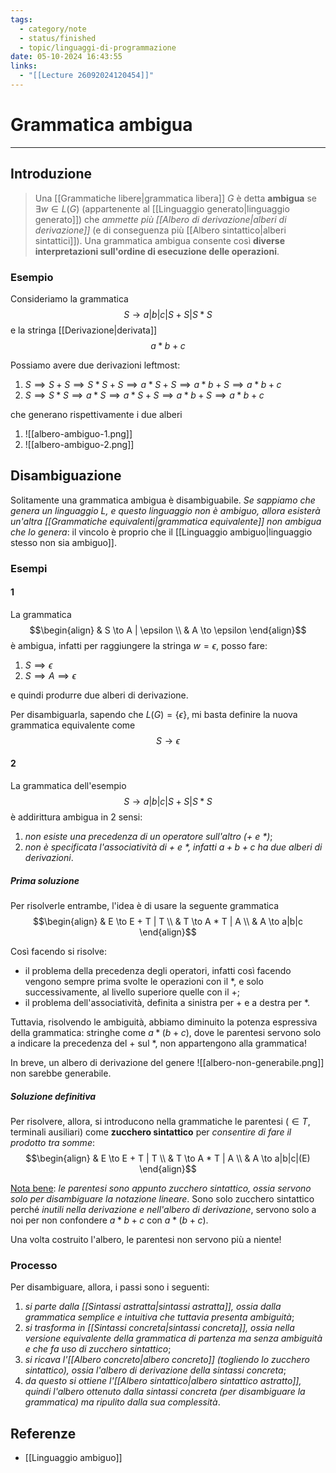 ```yaml
---
tags:
  - category/note
  - status/finished
  - topic/linguaggi-di-programmazione
date: 05-10-2024 16:43:55
links:
  - "[[Lecture 26092024120454]]"
---
```

# Grammatica ambigua
---
## Introduzione
> Una [[Grammatiche libere|grammatica libera]] $G$ è detta **ambigua** se $\exists w \in L(G)$ (appartenente al [[Linguaggio generato|linguaggio generato]]) che _ammette più [[Albero di derivazione|alberi di derivazione]]_ (e di conseguenza più [[Albero sintattico|alberi sintattici]]).
> Una grammatica ambigua consente così **diverse interpretazioni sull'ordine di esecuzione delle operazioni**.

### Esempio
Consideriamo la grammatica
$$S \to a|b|c|S+S|S*S$$
e la stringa [[Derivazione|derivata]]
$$a*b+c$$

Possiamo avere due derivazioni leftmost:
1. $S \implies S+S \implies S*S+S \implies a*S+S \implies a*b+S \implies a*b+c$
2. $S \implies S*S \implies a*S \implies a*S+S \implies a*b+S \implies a*b+c$

che generano rispettivamente i due alberi
1. ![[albero-ambiguo-1.png]]
2. ![[albero-ambiguo-2.png]]

## Disambiguazione
Solitamente una grammatica ambigua è disambiguabile. _Se sappiamo che genera un linguaggio $L$, e questo linguaggio non è ambiguo, allora esisterà un'altra [[Grammatiche equivalenti|grammatica equivalente]] non ambigua che lo genera_: il vincolo è proprio che il [[Linguaggio ambiguo|linguaggio stesso non sia ambiguo]].

### Esempi
#### 1
La grammatica
$$\begin{align}
& S \to A | \epsilon \\
& A \to \epsilon
\end{align}$$
è ambigua, infatti per raggiungere la stringa $w = \epsilon$, posso fare:
1. $S \implies \epsilon$
2. $S \implies A \implies \epsilon$

e quindi produrre due alberi di derivazione.

Per disambiguarla, sapendo che $L(G) = \{\epsilon\}$, mi basta definire la nuova grammatica equivalente come
$$S \to \epsilon$$

#### 2
La grammatica dell'esempio
$$S \to a|b|c|S+S|S*S$$
è addirittura ambigua in 2 sensi:
1. _non esiste una precedenza di un operatore sull'altro ($+$ e $*$)_;
2. _non è specificata l'associatività di $+$ e $*$, infatti $a+b+c$ ha due alberi di derivazioni_.

##### Prima soluzione
Per risolverle entrambe, l'idea è di usare la seguente grammatica
$$\begin{align}
& E \to E + T | T \\
& T \to A * T | A \\
& A \to a|b|c
\end{align}$$

Così facendo si risolve:
- il problema della precedenza degli operatori, infatti così facendo vengono sempre prima svolte le operazioni con il $*$, e solo successivamente, al livello superiore quelle con il $+$; 
- il problema dell'associatività, definita a sinistra per $+$ e a destra per $*$.

Tuttavia, risolvendo le ambiguità, abbiamo diminuito la potenza espressiva della grammatica: stringhe come $a*(b+c)$, dove le parentesi servono solo a indicare la precedenza del $+$ sul $*$, non appartengono alla grammatica!

In breve, un albero di derivazione del genere
![[albero-non-generabile.png]]
non sarebbe generabile.

##### Soluzione definitiva
Per risolvere, allora, si introducono nella grammatiche le parentesi ($\in T$, terminali ausiliari) come **zucchero sintattico** per _consentire di fare il prodotto tra somme_:
$$\begin{align}
& E \to E + T | T \\
& T \to A * T | A \\
& A \to a|b|c|(E)
\end{align}$$

<u>Nota bene</u>: _le parentesi sono appunto zucchero sintattico, ossia servono solo per disambiguare la notazione lineare_. Sono solo zucchero sintattico perché _inutili nella derivazione e nell'albero di derivazione_, servono solo a noi per non confondere $a*b+c$ con $a*(b+c)$.

Una volta costruito l'albero, le parentesi non servono più a niente!

### Processo
Per disambiguare, allora, i passi sono i seguenti:
1. _si parte dalla [[Sintassi astratta|sintassi astratta]], ossia dalla grammatica semplice e intuitiva che tuttavia presenta ambiguità_;
2. _si trasforma in [[Sintassi concreta|sintassi concreta]], ossia nella versione equivalente della grammatica di partenza ma senza ambiguità e che fa uso di zucchero sintattico_;
3. _si ricava l'[[Albero concreto|albero concreto]] (togliendo lo zucchero sintattico), ossia l'albero di derivazione della sintassi concreta_;
4. _da questo si ottiene l'[[Albero sintattico|albero sintattico astratto]], quindi l'albero ottenuto dalla sintassi concreta (per disambiguare la grammatica) ma ripulito dalla sua complessità_.

## Referenze
- [[Linguaggio ambiguo]]